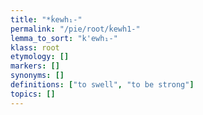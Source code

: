 ```yaml
---
title: "*ḱewh₁-"
permalink: "/pie/root/ḱewh1-"
lemma_to_sort: "k'ewh₁-"
klass: root
etymology: []
markers: []
synonyms: []
definitions: ["to swell", "to be strong"]
topics: []
---
```

